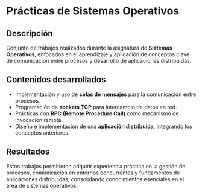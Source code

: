 # Prácticas de Sistemas Operativos  

## Descripción
Conjunto de trabajos realizados durante la asignatura de **Sistemas Operativos**, enfocados en el aprendizaje y aplicación de conceptos clave de comunicación entre procesos y desarrollo de aplicaciones distribuidas.  

## Contenidos desarrollados
- Implementación y uso de **colas de mensajes** para la comunicación entre procesos.  
- Programación de **sockets TCP** para intercambio de datos en red.  
- Prácticas con **RPC (Remote Procedure Call)** como mecanismo de invocación remota.  
- Diseño e implementación de una **aplicación distribuida**, integrando los conceptos anteriores.  

## Resultados
Estos trabajos permitieron adquirir experiencia práctica en la gestión de procesos, comunicación en entornos concurrentes y fundamentos de aplicaciones distribuidas, consolidando conocimientos esenciales en el área de sistemas operativos.  
